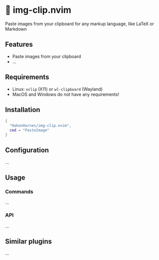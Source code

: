 # 📸 img-clip.nvim

Paste images from your clipboard for any markup language, like LaTeX or Markdown

## Features

- Paste images from your clipboard
- ...

## Requirements

- Linux: `xclip` (X11) or `wl-clipboard` (Wayland)
- MacOS and Windows do not have any requirements!

## Installation

```lua
{
  "HakonHarnes/img-clip.nvim",
  cmd = "PasteImage"
}
```

## Configuration

...

## Usage

### Commands

...

### API

...

## Similar plugins

...
